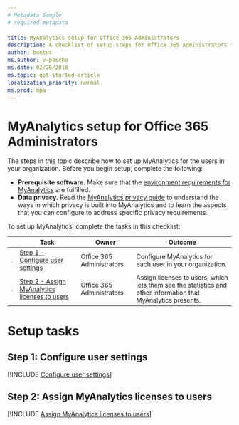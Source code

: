 ```yaml
---
# Metadata Sample
# required metadata

title: MyAnalytics setup for Office 365 Administrators
description: A checklist of setup steps for Office 365 Administrators to implement MyAnalytics in their organization 
author: buntus
ms.author: v-pascha
ms.date: 02/26/2018
ms.topic: get-started-article
localization_priority: normal 
ms.prod: mpa
---
```


# MyAnalytics setup for Office 365 Administrators

<!-- The following is shortened. OK with MyA team like this? -->

The steps in this topic describe how to set up MyAnalytics for the users in your organization. Before you begin setup, complete the following: 
 * **Prerequisite software.** Make sure that the [environment requirements for MyAnalytics](../Overview/Environment-Requirements.md) are fulfilled. 
 * **Data privacy.** Read the [MyAnalytics privacy guide](../Overview/Privacy-Guide.md) to understand the ways in which privacy is built into MyAnalytics and to learn the aspects that you can configure to address specific privacy requirements.

<!-- TRYING THIS OUT

## Preliminary review tasks

To prepare for setting up MyAnalytics, review the following articles:  

| Review this article | Owner | Outcome |
|------|-------|---------|
| [Environment requirements for MyAnalytics](#preliminary-review-tasks) | Office 365 Administrators | Review this list of requirements to determine whether you are ready to set up MyAnalytics. |
| [MyAnalytics privacy guide](#preliminary-review-tasks)  | Office 365 Administrators | Review this overview of the types of data collected and used by MyAnalytics, and how privacy, choice, and controls were incorporated into its design.  |

## Setup tasks

-->

To set up MyAnalytics<!--for users in your organization-->, complete the tasks in this checklist: 

| | Task | Owner | Outcome |
|---|------|-------|---------|
| <img src="../../Images/mya/use/Team-adopt-plan-checklist-box.PNG"> | [Step 1 - Configure user settings](#step-1-configure-user-settings)  | Office 365 Administrators | Configure MyAnalytics for each user in your organization.  |
| <img src="../../Images/mya/use/Team-adopt-plan-checklist-box.PNG"> | [Step 2 - Assign MyAnalytics licenses to users](#step-2-assign-myanalytics-licenses-to-users)  | Office 365 Administrators| Assign licenses to users, which lets them see the statistics and other information that MyAnalytics presents.   |

<!-- 

# Preliminary review tasks

<!-- ## Environment requirements for MyAnalytics 

[!INCLUDE [Review the environment requirements for MyAnalytics](../Overview/Environment-Requirements.md)] 

<!-- ## MyAnalytics privacy guide 

[!INCLUDE [Review the MyAnalytics privacy guide](../Overview/Privacy-Guide.md)] 

-->


# Setup tasks


## Step 1: Configure user settings

[!INCLUDE [Configure user settings](../Setup/Configure-MyA-User-Settings.md)] 

## Step 2: Assign MyAnalytics licenses to users

[!INCLUDE [Assign MyAnalytics licenses to users](../Setup/Assign-Licenses.md)] 


